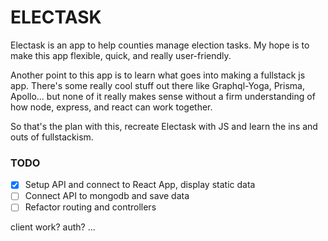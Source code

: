 # ELECTASK

Electask is an app to help counties manage election tasks. My hope is to make this app flexible, quick, and really user-friendly.

Another point to this app is to learn what goes into making a fullstack js app. There's some really cool stuff out there like Graphql-Yoga, Prisma, Apollo... but none of it really makes sense without a firm understanding of how node, express, and react can work together.

So that's the plan with this, recreate Electask with JS and learn the ins and outs of fullstackism.

### TODO

- [x] Setup API and connect to React App, display static data
- [ ] Connect API to mongodb and save data
- [ ] Refactor routing and controllers

client work?
auth?
...
